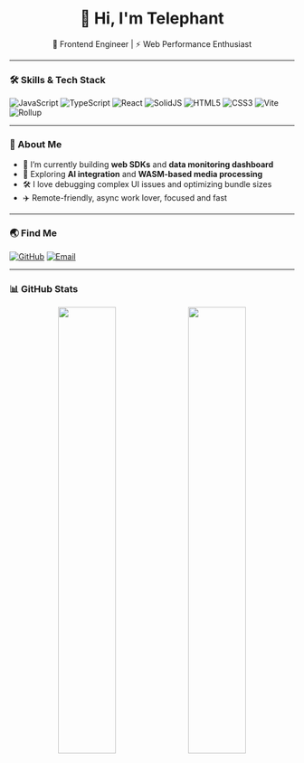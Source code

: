 <h1 align="center">👋 Hi, I'm Telephant</h1>

<p align="center">
  🧠 Frontend Engineer | ⚡ Web Performance Enthusiast
</p>

---

### 🛠️ Skills & Tech Stack
![JavaScript](https://img.shields.io/badge/-JavaScript-black?style=flat-square&logo=javascript)
![TypeScript](https://img.shields.io/badge/-TypeScript-007acc?style=flat-square&logo=typescript)
![React](https://img.shields.io/badge/-React-61DAFB?style=flat-square&logo=react)
![SolidJS](https://img.shields.io/badge/-SolidJS-2C4F7C?style=flat-square&logo=solid)
![HTML5](https://img.shields.io/badge/-HTML5-E34F26?style=flat-square&logo=html5)
![CSS3](https://img.shields.io/badge/-CSS3-1572B6?style=flat-square&logo=css3)
![Vite](https://img.shields.io/badge/-Vite-646CFF?style=flat-square&logo=vite)
![Rollup](https://img.shields.io/badge/-Rollup-ec4a3f?style=flat-square&logo=rollup.js)

---

### 📌 About Me
- 🔭 I’m currently building **web SDKs** and **data monitoring dashboard**
- 🌱 Exploring **AI integration** and **WASM-based media processing**
- 🛠 I love debugging complex UI issues and optimizing bundle sizes
- ✈️ Remote-friendly, async work lover, focused and fast

---

### 🌏 Find Me
[![GitHub](https://img.shields.io/badge/-GitHub-black?style=flat-square&logo=github)](https://github.com/telephant)
[![Email](https://img.shields.io/badge/-Email-red?style=flat-square&logo=gmail&logoColor=white)](mailto:telephant11@example.com)
<!-- 可以加 Twitter / Bilibili / 公众号等 -->

---

<!-- Optional -->
### 📊 GitHub Stats
<p align="center">
  <img src="https://github-readme-stats.vercel.app/api?username=telephant&show_icons=true&theme=tokyonight" width="45%" />
  <img src="https://github-readme-stats.vercel.app/api/top-langs/?username=telephant&layout=compact&theme=tokyonight" width="45%" />
</p>
